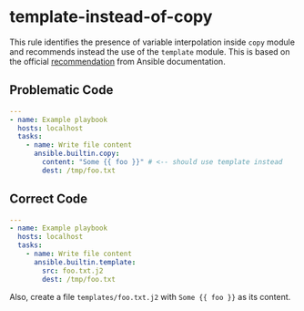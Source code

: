 # template-instead-of-copy

This rule identifies the presence of variable interpolation inside `copy`
module and recommends instead the use of the `template` module. This is based on
the official [recommendation](https://docs.ansible.com/ansible/latest/collections/ansible/builtin/copy_module.html#synopsis)
from Ansible documentation.

## Problematic Code

```yaml
---
- name: Example playbook
  hosts: localhost
  tasks:
    - name: Write file content
      ansible.builtin.copy:
        content: "Some {{ foo }}" # <-- should use template instead
        dest: /tmp/foo.txt
```

## Correct Code

```yaml
---
- name: Example playbook
  hosts: localhost
  tasks:
    - name: Write file content
      ansible.builtin.template:
        src: foo.txt.j2
        dest: /tmp/foo.txt
```

Also, create a file `templates/foo.txt.j2` with `Some {{ foo }}` as its content.
